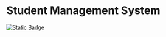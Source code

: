 # Student Management System
[![Static Badge](https://img.shields.io/badge/student-online-blue)](http://81.70.143.162:7879/)
